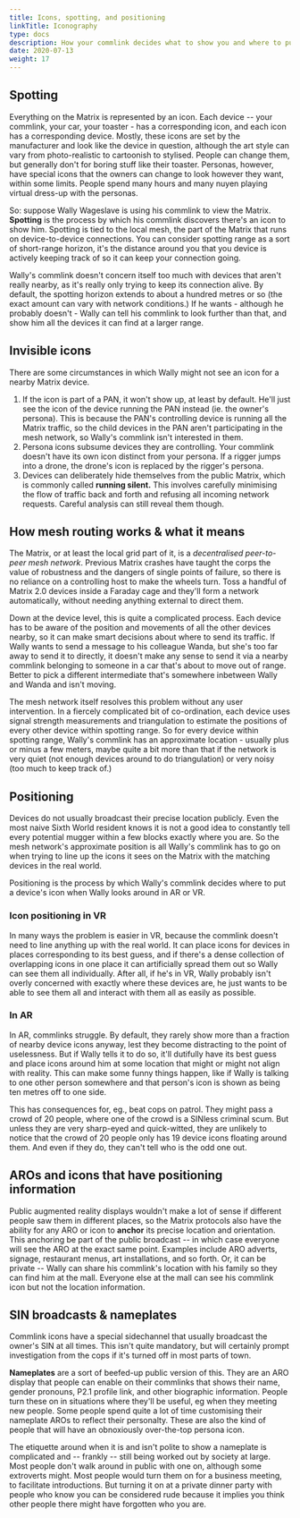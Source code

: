 ```yaml
---
title: Icons, spotting, and positioning
linkTitle: Iconography
type: docs
description: How your commlink decides what to show you and where to put it
date: 2020-07-13
weight: 17
---
```


## Spotting

Everything on the Matrix is represented by an icon. Each device -- your commlink, your car, your toaster - has a corresponding icon, and each icon has a corresponding device. Mostly, these icons are set by the manufacturer and look like the device in question, although the art style can vary from photo-realistic to cartoonish to stylised. People can change them, but generally don't for boring stuff like their toaster. Personas, however, have special icons that the owners can change to look however they want, within some limits. People spend many hours and many nuyen playing virtual dress-up with the personas.

So: suppose Wally Wageslave is using his commlink to view the Matrix. **Spotting** is the process by which his commlink discovers there's an icon to show him. Spotting is tied to the local mesh, the part of the Matrix that runs on device-to-device connections. You can consider spotting range as a sort of short-range horizon, it's the distance around you that you device is actively keeping track of so it can keep your connection going.

Wally's commlink doesn't concern itself too much with devices that aren't really nearby, as it's really only trying to keep its connection alive. By default, the spotting horizon extends to about a hundred metres or so (the exact amount can vary with network conditions.) If he wants - although he probably doesn't - Wally can tell his commlink to look further than that, and show him all the devices it can find at a larger range.

## Invisible icons

There are some circumstances in which Wally might not see an icon for a nearby Matrix device.

1. If the icon is part of a PAN, it won't show up, at least by default. He'll just see the icon of the device running the PAN instead (ie. the owner's persona). This is because the PAN's controlling device is running all the Matrix traffic, so the child devices in the PAN aren't participating in the mesh network, so Wally's commlink isn't interested in them. 
2. Persona icons subsume devices they are controlling. Your commlink doesn't have its own icon distinct from your persona. If a rigger jumps into a drone, the drone's icon is replaced by the rigger's persona.
3. Devices can deliberately hide themselves from the public Matrix, which is commonly called **running silent.** This involves carefully minimising the flow of traffic back and forth and refusing all incoming network requests. Careful analysis can still reveal them though.

## How mesh routing works & what it means

The Matrix, or at least the local grid part of it, is a *decentralised peer-to-peer mesh network*. Previous Matrix crashes have taught the corps the value of robustness and the dangers of single points of failure, so there is no reliance on a controlling host to make the wheels turn. Toss a handful of Matrix 2.0 devices inside a Faraday cage and they'll form a network automatically, without needing anything external to direct them.

Down at the device level, this is quite a complicated process. Each device has to be aware of the position and movements of all the other devices nearby, so it can make smart decisions about where to send its traffic. If Wally wants to send a message to his colleague Wanda, but she's too far away to send it to directly, it doesn't make any sense to send it via a nearby commlink belonging to someone in a car that's about to move out of range. Better to pick a different intermediate that's somewhere inbetween Wally and Wanda and isn't moving.

The mesh network itself resolves this problem without any user intervention. In a fiercely complicated bit of co-ordination, each device uses signal strength measurements and triangulation to estimate the positions of every other device within spotting range. So for every device within spotting range, Wally's commlink has an approximate location - usually plus or minus a few meters, maybe quite a bit more than that if the network is very quiet (not enough devices around to do triangulation) or very noisy (too much to keep track of.)

## Positioning

Devices do not usually broadcast their precise location publicly. Even the most naive Sixth World resident knows it is not a good idea to constantly tell every potential mugger within a few blocks exactly where you are. So the mesh network's approximate position is all Wally's commlink has to go on when trying to line up the icons it sees on the Matrix with the matching devices in the real world.

Positioning is the process by which Wally's commlink decides where to put a device's icon when Wally looks around in AR or VR.

### Icon positioning in VR

In many ways the problem is easier in VR, because the commlink doesn't need to line anything up with the real world. It can place icons for devices in places corresponding to its best guess, and if there's a dense collection of overlapping icons in one place it can artificially spread them out so Wally can see them all individually. After all, if he's in VR, Wally probably isn't overly concerned with exactly where these devices are, he just wants to be able to see them all and interact with them all as easily as possible.

### In AR

In AR, commlinks struggle. By default, they rarely show more than a fraction of nearby device icons anyway, lest they become distracting to the point of uselessness. But if Wally tells it to do so, it'll dutifully have its best guess and place icons around him at some location that might or might not align with reality. This can make some funny things happen, like if Wally is talking to one other person somewhere and that person's icon is shown as being ten metres off to one side.  

This has consequences for, eg., beat cops on patrol. They might pass a crowd of 20 people, where one of the crowd is a SINless criminal scum. But unless they are very sharp-eyed and quick-witted, they are unlikely to notice that the crowd of 20 people only has 19 device icons floating around them. And even if they do, they can't tell who is the odd one out.

## AROs and icons that have positioning information

Public augmented reality displays wouldn't make a lot of sense if different people saw them in different places, so the Matrix protocols also have the ability for any ARO or icon to **anchor** its precise location and orientation. This anchoring be part of the public broadcast -- in which case everyone will see the ARO at the exact same point. Examples include ARO adverts, signage, restaurant menus, art installations, and so forth. Or, it can be private -- Wally can share his commlink's location with his family so they can find him at the mall. Everyone else at the mall can see his commlink icon but not the location information.

## SIN broadcasts & nameplates

Commlink icons have a special sidechannel that usually broadcast the owner's SIN at all times. This isn't quite mandatory, but will certainly prompt investigation from the cops if it's turned off in most parts of town.

**Nameplates** are a sort of beefed-up public version of this. They are an ARO display that people can enable on their commlinks that shows their name, gender pronouns, P2.1 profile link, and other biographic information. People turn these on in situations where they'll be useful, eg when they meeting new people. Some people spend quite a lot of time customising their nameplate AROs to reflect their personalty. These are also the kind of people that will have an obnoxiously over-the-top persona icon.

The etiquette around when it is and isn't polite to show a nameplate is complicated and -- frankly -- still being worked out by society at large. Most people don't walk around in public with one on, although some extroverts might. Most people would turn them on for a business meeting, to facilitate introductions. But turning it on at a private dinner party with people who know you can be considered rude because it implies you think other people there might have forgotten who you are. 
